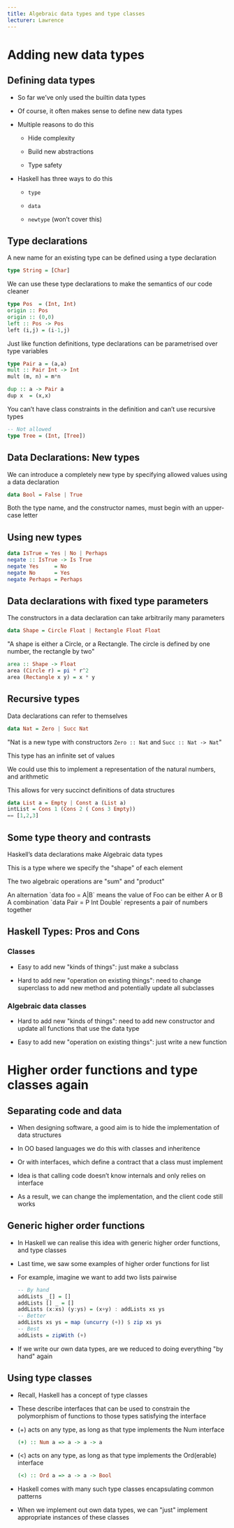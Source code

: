 ```yaml
---
title: Algebraic data types and type classes
lecturer: Lawrence
---
```


# Adding new data types

## Defining data types

- So far we’ve only used the builtin data types

- Of course, it often makes sense to define new data types

- Multiple reasons to do this

  - Hide complexity

  - Build new abstractions

  - Type safety

- Haskell has three ways to do this

  - `type`

  - `data`

  - `newtype` (won’t cover this)

## Type declarations

A new name for an existing type can be defined using a type declaration

```haskell
type String = [Char]
```

We can use these type declarations to make the semantics of our code
cleaner

```haskell
type Pos  = (Int, Int)
origin :: Pos
origin :: (0,0)
left :: Pos -> Pos
left (i,j) = (i-1,j)
```

Just like function definitions, type declarations can be parametrised
over type variables

```haskell
type Pair a = (a,a)
mult :: Pair Int -> Int
mult (m, n) = m*n

dup :: a -> Pair a
dup x  = (x,x)
```

You can’t have class constraints in the definition and can’t use
recursive types

```haskell
-- Not allowed
type Tree = (Int, [Tree])
```

## Data Declarations: New types

We can introduce a completely new type by specifying allowed values
using a data declaration

```haskell
data Bool = False | True
```

Both the type name, and the constructor names, must begin with an
upper-case letter

## Using new types

```haskell
data IsTrue = Yes | No | Perhaps
negate :: IsTrue -> Is True
negate Yes     = No
negate No      = Yes
negate Perhaps = Perhaps
```

## Data declarations with fixed type parameters

The constructors in a data declaration can take arbitrarily many
parameters

```haskell
data Shape = Circle Float | Rectangle Float Float
```

"A shape is either a Circle, or a Rectangle. The circle is defined by
one number, the rectangle by two"

```haskell
area :: Shape -> Float
area (Circle r) = pi * r^2
area (Rectangle x y) = x * y
```

## Recursive types

Data declarations can refer to themselves

```haskell
data Nat = Zero | Succ Nat
```

"Nat is a new type with constructors `Zero :: Nat` and
`Succ :: Nat -> Nat`"

This type has an infinite set of values

We could use this to implement a representation of the natural numbers,
and arithmetic

This allows for very succinct definitions of data structures

```haskell
data List a = Empty | Const a (List a)
intList = Cons 1 (Cons 2 ( Cons 3 Empty))
== [1,2,3]
```

## Some type theory and contrasts

Haskell’s data declarations make Algebraic data types

This is a type where we specify the "shape" of each element

The two algebraic operations are "sum" and "product"

<Definition name="Sum type">
An alternation `data foo = A|B` means the value of Foo can be either A or B
</Definition>

<Definition name="Product Type">
A combination `data Pair = P Int Double` represents a pair of numbers together
</Definition>

## Haskell Types: Pros and Cons

### Classes

- Easy to add new "kinds of things": just make a subclass

- Hard to add new "operation on existing things": need to change
  superclass to add new method and potentially update all subclasses

### Algebraic data classes

- Hard to add new "kinds of things": need to add new constructor and
  update all functions that use the data type

- Easy to add new "operation on existing things": just write a new
  function

# Higher order functions and type classes again

## Separating code and data

- When designing software, a good aim is to hide the implementation of
  data structures

- In OO based languages we do this with classes and inheritence

- Or with interfaces, which define a contract that a class must
  implement

- Idea is that calling code doesn’t know internals and only relies on
  interface

- As a result, we can change the implementation, and the client code
  still works

## Generic higher order functions

- In Haskell we can realise this idea with generic higher order
  functions, and type classes

- Last time, we saw some examples of higher order functions for list

- For example, imagine we want to add two lists pairwise

  ```haskell
  -- By hand
  addLists _[] = []
  addLists [] _ = []
  addLists (x:xs) (y:ys) = (x+y) : addLists xs ys
  -- Better
  addLists xs ys = map (uncurry (+)) $ zip xs ys
  -- Best
  addLists = zipWith (+)
  ```

- If we write our own data types, are we reduced to doing everything
  "by hand" again

## Using type classes

- Recall, Haskell has a concept of type classes

- These describe interfaces that can be used to constrain the
  polymorphism of functions to those types satisfying the interface

- (+) acts on any type, as long as that type implements the Num
  interface

  ```haskell
  (+) :: Num a => a -> a -> a
  ```

- (<) acts on any type, as long as that type implements the
  Ord(erable) interface

  ```haskell
  (<) :: Ord a => a -> a -> Bool
  ```

- Haskell comes with many such type classes encapsulating common
  patterns

- When we implement out own data types, we can "just" implement
  appropriate instances of these classes
